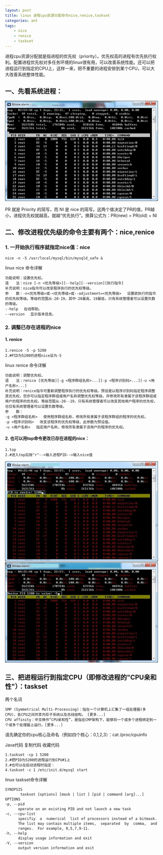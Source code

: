 ```yaml
---
layout: post
title: linux 进程cpu资源分配命令nice,renice,taskset
categories: ant
tags: 
    - nice
    - renice
    - taskset
---
```


进程cpu资源分配就是指进程的优先权（priority）。优先权高的进程有优先执行权利。配置进程优先权对多任务环境的linux很有用，可以改善系统性能。还可以把进程运行到指定的CPU上，这样一来，把不重要的进程安排到某个CPU，可以大大改善系统整体性能。 

## 一、先看系统进程：

<img src="/media/img/linux-progress-1.jpg"> 

PR 就是 Priority 的简写，而 NI 是 nice 的简写。这两个值决定了PR的值，PR越小，进程优先权就越高，就越“优先执行”。换算公式为：PR(new) = PR(old) + NI 

## 二、修改进程优先级的命令主要有两个：nice,renice 

### 1. 一开始执行程序就指定nice值：nice 

    nice -n -5 /usr/local/mysql/bin/mysqld_safe & 

linux nice 命令详解 

    功能说明：设置优先权。 
    语　　法：nice [-n <优先等级>][--help][--version][执行指令] 
    补充说明：nice指令可以改变程序执行的优先权等级。 
    参　　数：-n<优先等级>或-<优先等级>或--adjustment=<优先等级> 　设置欲执行的指令的优先权等级。等级的范围从-20-19，其中-20最高，19最低，只有系统管理者可以设置负数的等级。 　　          
    --help 　在线帮助。 
    --version 　显示版本信息。

### 2. 调整已存在进程的nice
#### 1. renice  

    1.renice -5 -p 5200  
    2.#PID为5200的进程nice设为-5  

linux renice 命令详解 

    功能说明：调整优先权。 
    语　　法：renice [优先等级][-g <程序群组名称>...][-p <程序识别码>...][-u <用户名称>...] 
    补充说明：renice指令可重新调整程序执行的优先权等级。预设是以程序识别码指定程序调整其优先权，您亦可以指定程序群组或用户名称调整优先权等级，并修改所有隶属于该程序群组或用户的程序的优先权。等级范围从-20--19，只有系统管理者可以改变其他用户程序的优先权，也仅有系统管理者可以设置负数等级。 
    参　　数： 
    -g <程序群组名称> 　使用程序群组名称，修改所有隶属于该程序群组的程序的优先权。 
    -p <程序识别码> 　改变该程序的优先权等级，此参数为预设值。 
    -u <用户名称> 　指定用户名称，修改所有隶属于该用户的程序的优先权。 

#### 2. 也可以用top命令更改已存在进程的nice： 

    1.top  
    2.#进入top后按"r"-->输入进程PID-->输入nice值  

<img src="/media/img/linux-progress-2.jpg"> 

<img src="/media/img/linux-progress-3.jpg"> 

## 三、把进程运行到指定CPU（即修改进程的"CPU亲和性"）：taskset 

两个名词 

    SMP (Symmetrical Multi-Processing)：指在一个计算机上汇集了一组处理器(多CPU)，各CPU之间共享内存子系统以及总线结构。 [更多...] 
    CPU affinity：中文唤作“CPU亲和性”，是指在CMP架构下，能够将一个或多个进程绑定到一个或多个处理器上运行。[更多...] 

请先确定你的cpu核心及命名（例如四个核心：0,1,2,3）：cat /proc/cpuinfo 

Java代码 复制代码 收藏代码

    1.taskset -cp 1 5200  
    2.#把PID为5200的进程运行到CPU#1上  
    3.#也可以在启动进程时指定：  
    4.taskset -c 1 /etc/init.d/mysql start  

linux taskset命令详解 

    SYNOPSIS 
           taskset [options] [mask | list ] [pid | command [arg]...] 
    OPTIONS 
    -p, --pid 
          operate on an existing PID and not launch a new task 
    -c, --cpu-list 
          specifiy  a  numerical  list of processors instead of a bitmask. 
          The list may contain multiple items,  separated  by  comma,  and 
          ranges.  For example, 0,5,7,9-11. 
    -h, --help 
          display usage information and exit 
    -V, --version 
          output version information and exit 




